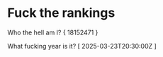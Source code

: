 # Fuck the rankings

Who the hell am I?
{ 18152471 }

What fucking year is it?
[ 2025-03-23T20:30:00Z ]
